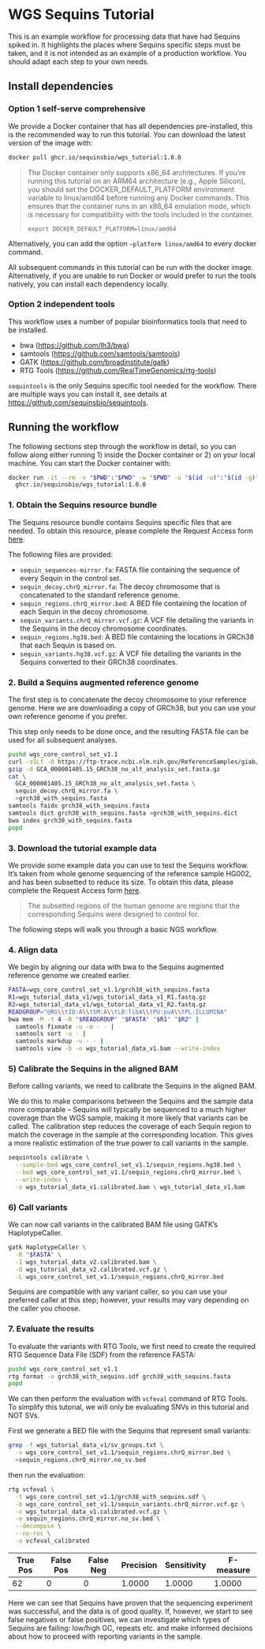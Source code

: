 # WGS Sequins Tutorial

This is an example workflow for processing data that have had Sequins spiked
in. It highlights the places where Sequins specific steps must be taken, and it
is not intended as an example of a production workflow. You should adapt each
step to your own needs.

## Install dependencies

### Option 1 self-serve comprehensive

We provide a Docker container that has all dependencies pre-installed, this is
the recommended way to run this tutorial. You can download the latest version
of the image with:

```sh
docker pull ghcr.io/sequinsbio/wgs_tutorial:1.0.0
```

> The Docker container only supports x86_64 architectures. If you’re running
> this tutorial on an ARM64 architecture (e.g., Apple Silicon), you should set
> the DOCKER_DEFAULT_PLATFORM environment variable to linux/amd64 before
> running any Docker commands. This ensures that the container runs in an
> x86_64 emulation mode, which is necessary for compatibility with the tools
> included in the container.
>
> `export DOCKER_DEFAULT_PLATFORM=linux/amd64`

Alternatively, you can add the option `–platform linux/amd64` to every docker
command.

All subsequent commands in this tutorial can be run with the docker image.
Alternatively, if you are unable to run Docker or would prefer to run the tools
natively, you can install each dependency locally.

### Option 2 independent tools

This workflow uses a number of popular bioinformatics tools that need to be
installed.

- bwa (<https://github.com/lh3/bwa>)
- samtools (<https://github.com/samtools/samtools>)
- GATK (<https://github.com/broadinstitute/gatk>)
- RTG Tools (<https://github.com/RealTimeGenomics/rtg-tools>)

`sequintools` is the only Sequins specific tool needed for the workflow. There
are multiple ways you can install it, see details at
<https://github.com/sequinsbio/sequintools>.

## Running the workflow

The following sections step through the workflow in detail, so you can follow
along either running 1) inside the Docker container or 2) on your local
machine. You can start the Docker container with:

```sh
docker run -it --rm -v "$PWD":"$PWD" -w "$PWD" -u "$(id -u)":"$(id -g)" \
  ghcr.io/sequinsbio/wgs_tutorial:1.0.0
```

### 1. Obtain the Sequins resource bundle

The Sequins resource bundle contains Sequins specific files that are needed. To
obtain this resource, please complete the Request Access form
[here](https://sequinsdev.wpenginepowered.com/landing-wgs/).

The following files are provided:

- `sequin_sequences-mirror.fa`: FASTA file containing the sequence of every
  Sequin in the control set.
- `sequin_decoy.chrQ_mirror.fa`: The decoy chromosome that is concatenated to
  the standard reference genome.
- `sequin_regions.chrQ_mirror.bed`: A BED file containing the location of each
  Sequin in the decoy chromosome.
- `sequin_variants.chrQ_mirror.vcf.gz`: A VCF file detailing the variants in
  the Sequins in the decoy chromosome coordinates.
- `sequin_regions.hg38.bed`: A BED file containing the locations in GRCh38 that
  each Sequin is based on.
- `sequin_variants.hg38.vcf.gz`: A VCF file detailing the variants in the
  Sequins converted to their GRCh38 coordinates.

### 2. Build a Sequins augmented reference genome

The first step is to concatenate the decoy chromosome to your reference genome.
Here we are downloading a copy of GRCh38, but you can use your own reference
genome if you prefer.

This step only needs to be done once, and the resulting FASTA file can be used
for all subsequent analyses.

```sh
pushd wgs_core_control_set_v1.1
curl -sSLf -O https://ftp-trace.ncbi.nlm.nih.gov/ReferenceSamples/giab/release/references/GRCh38/GCA_000001405.15_GRCh38_no_alt_analysis_set.fasta.gz
gzip -d GCA_000001405.15_GRCh38_no_alt_analysis_set.fasta.gz
cat \
  GCA_000001405.15_GRCh38_no_alt_analysis_set.fasta \
  sequin_decoy.chrQ_mirror.fa \
  >grch38_with_sequins.fasta
samtools faidx grch38_with_sequins.fasta
samtools dict grch38_with_sequins.fasta >grch38_with_sequins.dict
bwa index grch38_with_sequins.fasta
popd
```

### 3. Download the tutorial example data

We provide some example data you can use to test the Sequins workflow. It’s
taken from whole genome sequencing of the reference sample HG002, and has been
subsetted to reduce its size. To obtain this data, please complete the Request
Access form [here](https://sequinsdev.wpenginepowered.com/landing-wgs/).

> The subsetted regions of the human genome are regions that the corresponding
> Sequins were designed to control for.

The following steps will walk you through a basic NGS workflow.

### 4. Align data

We begin by aligning our data with bwa to the Sequins augmented reference
genome we created earlier.

```sh
FASTA=wgs_core_control_set_v1.1/grch38_with_sequins.fasta
R1=wgs_tutorial_data_v1/wgs_tutorial_data_v1_R1.fastq.gz
R2=wgs_tutorial_data_v1/wgs_tutorial_data_v1_R2.fastq.gz
READGROUP="@RG\\tID:A\\tSM:A\\tLB:libA\\tPU:puA\\tPL:ILLUMINA"
bwa mem -M -t 4 -R "$READGROUP" "$FASTA" "$R1" "$R2" |
  samtools fixmate -u -m - - |
  samtools sort -u - |
  samtools markdup -u - - |
  samtools view -b -o wgs_tutorial_data_v1.bam --write-index
```

### 5) Calibrate the Sequins in the aligned BAM

Before calling variants, we need to calibrate the Sequins in the aligned BAM.

We do this to make comparisons between the Sequins and the sample data more
comparable – Sequins will typically be sequenced to a much higher coverage than
the WGS sample, making it more likely that variants can be called. The
calibration step reduces the coverage of each Sequin region to match the
coverage in the sample at the corresponding location. This gives a more
realistic estimation of the true power to call variants in the sample.

```sh
sequintools calibrate \
  --sample-bed wgs_core_control_set_v1.1/sequin_regions.hg38.bed \
  --bed wgs_core_control_set_v1.1/sequin_regions.chrQ_mirror.bed \
  --write-index \
  -o wgs_tutorial_data_v1.calibrated.bam \ wgs_tutorial_data_v1.bam
```

### 6) Call variants

We can now call variants in the calibrated BAM file using GATK’s
HaplotypeCaller.

```sh
gatk HaplotypeCaller \
  -R "$FASTA" \
  -I wgs_tutorial_data_v2.calibrated.bam \
  -O wgs_tutorial_data_v2.calibrated.vcf.gz \
  -L wgs_core_control_set_v1.1/sequin_regions.chrQ_mirror.bed
```

Sequins are compatible with any variant caller, so you can use your preferred
caller at this step; however, your results may vary depending on the caller you
choose.

### 7. Evaluate the results

To evaluate the variants with RTG Tools, we first need to create the required
RTG Sequence Data File (SDF) from the reference FASTA:

```sh
pushd wgs_core_control_set_v1.1
rtg format -o grch38_with_sequins.sdf grch38_with_sequins.fasta
popd
```

We can then perform the evaluation with `vcfeval` command of RTG Tools. To
simplify this tutorial, we will only be evaluating SNVs in this tutorial and
NOT SVs.

First we generate a BED file with the Sequins that represent small variants:

```sh
grep -f wgs_tutorial_data_v1/sv_groups.txt \
  -v wgs_core_control_set_v1.1/sequin_regions.chrQ_mirror.bed \
  >sequin_regions.chrQ_mirror.no_sv.bed
```

then run the evaluation:

```sh
rtg vcfeval \
  -t wgs_core_control_set_v1.1/grch38_with_sequins.sdf \
  -b wgs_core_control_set_v1.1/sequin_variants.chrQ_mirror.vcf.gz \
  -c wgs_tutorial_data_v1.calibrated.vcf.gz \
  -e sequin_regions.chrQ_mirror.no_sv.bed \
  --decompose \
  --no-roc \
  -o vcfeval_calibrated
```

| True Pos | False Pos | False Neg | Precision | Sensitivity | F-measure |
| -------- | --------- | --------- | --------- | ----------- | --------- |
| 62       | 0         | 0         | 1.0000    | 1.0000      | 1.0000    |

Here we can see that Sequins have proven that the sequencing experiment was
successful, and the data is of good quality. If, however, we start to see false
negatives or false positives, we can investigate which types of Sequins are
failing: low/high GC, repeats etc. and make informed decisions about how to
proceed with reporting variants in the sample.
